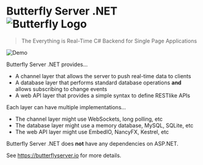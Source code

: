 # Butterfly Server .NET ![Butterfly Logo](https://raw.githubusercontent.com/firesharkstudios/butterfly-server-dotnet/master/img/logo-40x40.png) 

> The Everything is Real-Time C# Backend for Single Page Applications

![Demo](https://raw.githubusercontent.com/firesharkstudios/butterfly-server-dotnet/master/img/demo.gif) 

Butterfly Server .NET provides...

- A channel layer that allows the server to push real-time data to clients
- A database layer that performs standard database operations **and** allows subscribing to change events
- A web API layer that provides a simple syntax to define RESTlike APIs

Each layer can have multiple implementations...

- The channel layer might use WebSockets, long polling, etc
- The database layer might use a memory database, MySQL, SQLite, etc
- The web API layer might use EmbedIO, NancyFX, Kestrel, etc

Butterfly Server .NET does **not** have any dependencies on ASP.NET.

See https://butterflyserver.io for more details.